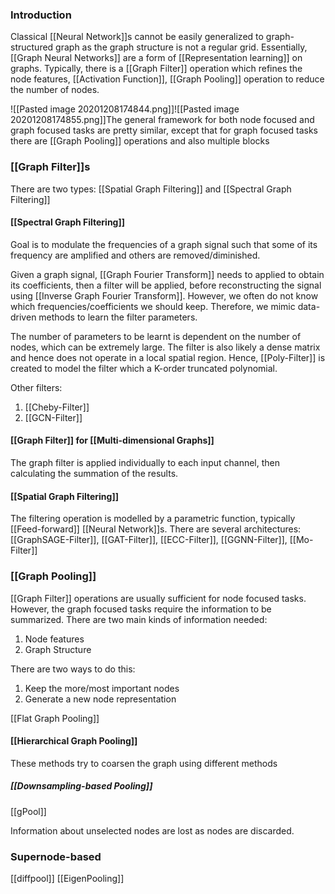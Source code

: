 ### Introduction
Classical [[Neural Network]]s cannot be easily generalized to graph-structured graph as the graph structure is not a regular grid. Essentially, [[Graph Neural Networks]] are a form of [[Representation learning]] on graphs. Typically, there is a [[Graph Filter]] operation which refines the node features, [[Activation Function]], [[Graph Pooling]] operation to reduce the number of nodes.

![[Pasted image 20201208174844.png]]![[Pasted image 20201208174855.png]]The general framework for both node focused and graph focused tasks are pretty similar, except that for graph focused tasks there are [[Graph Pooling]] operations and also multiple blocks

### [[Graph Filter]]s
There are two types: [[Spatial Graph Filtering]] and [[Spectral Graph Filtering]]

#### [[Spectral Graph Filtering]]
Goal is to modulate the frequencies of a graph signal such that some of its frequency are amplified and others are removed/diminished.

Given a graph signal, [[Graph Fourier Transform]] needs to applied to obtain its coefficients, then a filter will be applied, before reconstructing the signal using [[Inverse Graph Fourier Transform]]. However, we often do not know which frequencies/coefficients we should keep. Therefore, we mimic data-driven methods to learn the filter parameters.

The number of parameters to be learnt is dependent on the number of nodes, which can be extremely large. The filter is also likely a dense matrix and hence does not operate in a local spatial region. Hence, [[Poly-Filter]] is created to model the filter which a K-order truncated polynomial.

Other filters:
1. [[Cheby-Filter]]
2. [[GCN-Filter]]


#### [[Graph Filter]] for [[Multi-dimensional Graphs]]
The graph filter is applied individually to each input channel, then calculating the summation of the results.

#### [[Spatial Graph Filtering]]
The filtering operation is modelled by a parametric function, typically [[Feed-forward]] [[Neural Network]]s.  There are several architectures: [[GraphSAGE-Filter]], [[GAT-Filter]], [[ECC-Filter]], [[GGNN-Filter]], [[Mo-Filter]]

### [[Graph Pooling]]
[[Graph Filter]] operations are usually sufficient for node focused tasks. However, the graph focused tasks require the information to be summarized. There are two main kinds of information needed:
1. Node features
2. Graph Structure

There are two ways to do this:
1. Keep the more/most important nodes
2. Generate a new node representation

[[Flat Graph Pooling]]

#### [[Hierarchical Graph Pooling]]
These methods try to coarsen the graph using different methods

##### [[Downsampling-based Pooling]]
[[gPool]]

Information about unselected nodes are lost as nodes are discarded. 

### Supernode-based 
[[diffpool]]
[[EigenPooling]] 